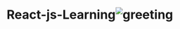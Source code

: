 # React-js-Learning![greeting](https://user-images.githubusercontent.com/68098511/174633966-5c03cd36-5c2b-4c0b-8795-eefa510eeabe.png)
